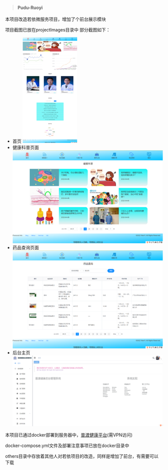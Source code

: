 > #### Pudu-Ruoyi

本项目改造若依微服务项目，增加了个前台展示模块

项目截图已放在projectImages目录中
部分截图如下：

- 首页
  <img src="https://github.com/NicknamedCoco/Pudu-Ruoyi/raw/master/projectImages/1.png" style="zoom:33%;" />
- 健康科普页面
  ![](https://github.com/NicknamedCoco/Pudu-Ruoyi/raw/master/projectImages/6.png)
- 药品查询页面
  ![](https://github.com/NicknamedCoco/Pudu-Ruoyi/raw/master/projectImages/7.png)
- 后台主页
  ![](https://github.com/NicknamedCoco/Pudu-Ruoyi/raw/master/projectImages/9.png)

本项目已通过docker部署到服务器中，[普渡健康平台](http://pudu.keyi.world)(需VPN访问)

docker-compose.yml文件及部署注意事项已放在docker目录中

others目录中存放着其他人对若依项目的改造，同样是增加了前台，有需要可以下载

